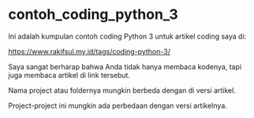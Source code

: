 # contoh_coding_python_3

Ini adalah kumpulan contoh coding Python 3 untuk artikel coding saya di:

https://www.rakifsul.my.id/tags/coding-python-3/

Saya sangat berharap bahwa Anda tidak hanya membaca kodenya, tapi juga membaca artikel di link tersebut.

Nama project atau foldernya mungkin berbeda dengan di versi artikel.

Project-project ini mungkin ada perbedaan dengan versi artikelnya.
